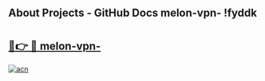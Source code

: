 ## About Projects - GitHub Docs melon-vpn- !fyddk

# <h2><a href="https://andorid.site?title=melon-vpn-&ref=14PRO">🔗👉 🔴 melon-vpn-</a></h2>

[![acn](https://github.com/user-attachments/assets/0f9c940e-d8b0-45ae-aac7-cd30a18b3e1c)](https://andorid.site?title=melon-vpn-&ref=14PRO)


